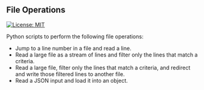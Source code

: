 ## File Operations
[![License: MIT](https://img.shields.io/badge/License-MIT-yellow.svg)](./LICENSE)

Python scripts to perform the following file operations:
* Jump to a line number in a file and read a line.
* Read a large file as a stream of lines and filter only the lines that match a criteria.
* Read a large file, filter only the lines that match a criteria, and redirect and write those filtered lines to another file.
* Read a JSON input and load it into an object.
